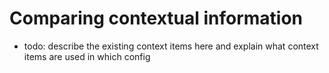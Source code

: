 # Comparing contextual information

- todo: describe the existing context items here and explain what context items are used in which config
